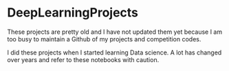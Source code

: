 # DeepLearningProjects

These projects are pretty old and I have not updated them yet because I am too busy to maintain a Github of my projects and competition codes. 

I did these projects when I started learning Data science. A lot has changed over years and refer to these notebooks with caution. 
